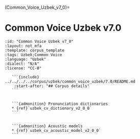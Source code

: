 
(Common_Voice_Uzbek_v7_0)=
# Common Voice Uzbek v7.0

``````{corpus} Common Voice Uzbek v7.0
:id: "Common Voice Uzbek v7_0"
:layout: not_mfa
:template: corpus_template
:tags: Uzbek;Common Voice
:language: "Uzbek"
:dialect: "N/A"
:license: "CC-0"

   ```{include} ../../../../corpus/uzbek/common_voice_uzbek/7.0/README.md
    :start-after: "## Corpus details"
   ```


   ```{admonition} Pronunciation dictionaries
   * {ref}`uzbek_cv_dictionary_v2_0_0`
   ```


   ```{admonition} Acoustic models
   * {ref}`uzbek_cv_acoustic_model_v2_0_0`
   ```
``````
